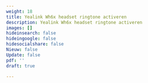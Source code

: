 ```yaml
---
weight: 18
title: Yealink Wh6x headset ringtone activeren
description: Yealink Wh6x headset ringtone activeren
images: []
hideinsearch: false
hideingoogle: false
hidesocialshare: false
Nieuw: false
Update: false
pdf: ''
draft: true

---
```

